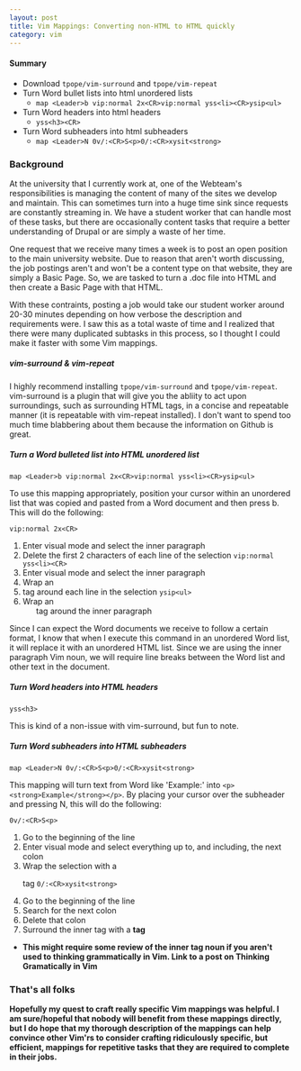 ```yaml
---
layout: post
title: Vim Mappings: Converting non-HTML to HTML quickly
category: vim
---
```


#### Summary

* Download `tpope/vim-surround` and `tpope/vim-repeat`
* Turn Word bullet lists into html unordered lists
  * `map <Leader>b vip:normal 2x<CR>vip:normal yss<li><CR>ysip<ul>`
* Turn Word headers into html headers
  * `yss<h3><CR>` 
* Turn Word subheaders into html subheaders
  * `map <Leader>N 0v/:<CR>S<p>0/:<CR>xysit<strong>`

### Background

At the university that I currently work at, one of the Webteam's responsibilities is managing the content of many of the sites we develop and maintain. This can sometimes turn into a huge time sink since requests are constantly streaming in. We have a student worker that can handle most of these tasks, but there are occasionally content tasks that require a better understanding of Drupal or are simply a waste of her time.

One request that we receive many times a week is to post an open position to the main university website. Due to reason that aren't worth discussing, the job postings aren't and won't be a content type on that website, they are simply a Basic Page. So, we are tasked to turn a .doc file into HTML and then create a Basic Page with that HTML.

With these contraints, posting a job would take our student worker around 20-30 minutes depending on how verbose the description and requirements were. I saw this as a total waste of time and I realized that there were many duplicated subtasks in this process, so I thought I could make it faster with some Vim mappings.

##### vim-surround & vim-repeat

I highly recommend installing `tpope/vim-surround` and `tpope/vim-repeat`. vim-surround is a plugin that will give you the abliity to act upon surroundings, such as surrounding HTML tags, in a concise and repeatable manner (it is repeatable with vim-repeat installed). I don't want to spend too much time blabbering about them because the information on Github is great.

##### Turn a Word bulleted list into HTML unordered list

```vim
map <Leader>b vip:normal 2x<CR>vip:normal yss<li><CR>ysip<ul>
```

To use this mapping appropriately, position your cursor within an unordered list that was copied and pasted from a Word document and then press <Leader>b. This will do the following:

`vip:normal 2x<CR>`
1. Enter visual mode and select the inner paragraph
2. Delete the first 2 characters of each line of the selection
`vip:normal yss<li><CR>`
1. Enter visual mode and select the inner paragraph
2. Wrap an <li> tag around each line in the selection
`ysip<ul>`
1. Wrap an <ul> tag around the inner paragraph

Since I can expect the Word documents we receive to follow a certain format, I know that when I execute this command in an unordered Word list, it will replace it with an unordered HTML list. Since we are using the inner paragraph Vim noun, we will require line breaks between the Word list and other text in the document.

##### Turn Word headers into HTML headers

```vim
yss<h3>
```

This is kind of a non-issue with vim-surround, but fun to note. 

##### Turn Word subheaders into HTML subheaders

```vim
map <Leader>N 0v/:<CR>S<p>0/:<CR>xysit<strong>
```

This mapping will turn text from Word like 'Example:' into `<p><strong>Example</strong></p>`. By placing your cursor over the subheader and pressing <Leader>N, this will do the following:


`0v/:<CR>S<p>`
1. Go to the beginning of the line
2. Enter visual mode and select everything up to, and including, the next colon
3. Wrap the selection with a <p> tag
`0/:<CR>xysit<strong>`
1. Go to the beginning of the line
2. Search for the next colon
3. Delete that colon
4. Surround the inner tag with a <strong> tag
  * This might require some review of the inner tag noun if you aren't used to thinking grammatically in Vim. **Link to a post on Thinking Gramatically in Vim**

### That's all folks

Hopefully my quest to craft really specific Vim mappings was helpful. I am sure/hopeful that nobody will benefit from these mappings directly, but I do hope that my thorough description of the mappings can help convince other Vim'rs to consider crafting ridiculously specific, but efficient, mappings for repetitive tasks that they are required to complete in their jobs.
